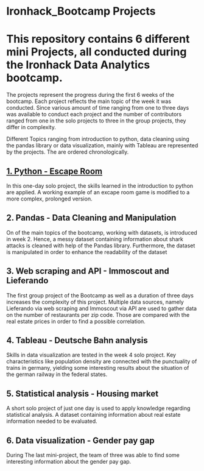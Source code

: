 # Ironhack_Bootcamp Projects

# This repository contains 6 different mini Projects, all conducted during the Ironhack Data Analytics bootcamp.
The projects represent the progress during the first 6 weeks of the bootcamp. Each project reflects the main topic of the week it was conducted.
Since various amount of time ranging from one to three days was available to conduct each project and the number of contributors ranged from one
in the solo projects to three in the group projects, they differ in complexity.

Different Topics ranging from introduction to python, data cleaning using the pandas library or data visualization, mainly with Tableau are represented by the projects.
The are ordered chronologically.

## [1. Python - Escape Room](https://github.com/arnegrotenrath/Ironhack_Bootcamp/tree/master/01_python_Escape%20Room)

In this one-day solo project, the skills learned in the introduction to python are applied. A working example of an excape room game is modified to a more complex, prolonged version.

## 2. Pandas - Data Cleaning and Manipulation

On of the main topics of the bootcamp, working with datasets, is introduced in week 2. Hence, a messy dataset containing information about shark attacks is cleaned with help of the Pandas
 library. Furthermore, the dataset is manipulated in order to enhance the readability of the dataset

## 3. Web scraping and API - Immoscout and Lieferando

The first group project of the Bootcamp as well as a duration of three days increases the complexity of this project. Multiple data sources, namely Lieferando via web scraping and Immoscout via
API are used to gather data on the number of restaurants per zip code. Those are compared with the real estate prices in order to find a possible correlation.

## 4. Tableau - Deutsche Bahn analysis

Skills in data visualization are tested in the week 4 solo project. Key characteristics like population density are connected with the punctuality of trains in germany, yielding some interesting
results about the situation of the german railway in the federal states.

## 5. Statistical analysis - Housing market

A short solo project of just one day is used to apply knowledge regarding statistical analysis. A dataset containing information about real estate information needed to be evaluated.

## 6. Data visualization - Gender pay gap

During The last mini-project, the team of three was able to find some interesting information about the gender pay gap.




